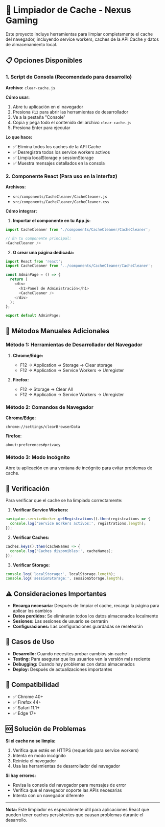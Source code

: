 # 🧹 Limpiador de Cache - Nexus Gaming

Este proyecto incluye herramientas para limpiar completamente el cache del navegador, incluyendo service workers, caches de la API Cache y datos de almacenamiento local.

## 📋 Opciones Disponibles

### 1. Script de Consola (Recomendado para desarrollo)

**Archivo:** `clear-cache.js`

**Cómo usar:**
1. Abre tu aplicación en el navegador
2. Presiona `F12` para abrir las herramientas de desarrollador
3. Ve a la pestaña "Console"
4. Copia y pega todo el contenido del archivo `clear-cache.js`
5. Presiona Enter para ejecutar

**Lo que hace:**
- ✅ Elimina todos los caches de la API Cache
- ✅ Desregistra todos los service workers activos
- ✅ Limpia localStorage y sessionStorage
- ✅ Muestra mensajes detallados en la consola

### 2. Componente React (Para uso en la interfaz)

**Archivos:** 
- `src/components/CacheCleaner/CacheCleaner.js`
- `src/components/CacheCleaner/CacheCleaner.css`

**Cómo integrar:**

1. **Importar el componente en tu App.js:**
```javascript
import CacheCleaner from './components/CacheCleaner/CacheCleaner';

// En tu componente principal:
<CacheCleaner />
```

2. **O crear una página dedicada:**
```javascript
import React from 'react';
import CacheCleaner from '../components/CacheCleaner/CacheCleaner';

const AdminPage = () => {
  return (
    <div>
      <h1>Panel de Administración</h1>
      <CacheCleaner />
    </div>
  );
};

export default AdminPage;
```

## 🚀 Métodos Manuales Adicionales

### Método 1: Herramientas de Desarrollador del Navegador

1. **Chrome/Edge:**
   - F12 → Application → Storage → Clear storage
   - F12 → Application → Service Workers → Unregister

2. **Firefox:**
   - F12 → Storage → Clear All
   - F12 → Application → Service Workers → Unregister

### Método 2: Comandos de Navegador

**Chrome/Edge:**
```
chrome://settings/clearBrowserData
```

**Firefox:**
```
about:preferences#privacy
```

### Método 3: Modo Incógnito

Abre tu aplicación en una ventana de incógnito para evitar problemas de cache.

## 🔧 Verificación

Para verificar que el cache se ha limpiado correctamente:

1. **Verificar Service Workers:**
```javascript
navigator.serviceWorker.getRegistrations().then(registrations => {
  console.log('Service Workers activos:', registrations.length);
});
```

2. **Verificar Caches:**
```javascript
caches.keys().then(cacheNames => {
  console.log('Caches disponibles:', cacheNames);
});
```

3. **Verificar Storage:**
```javascript
console.log('localStorage:', localStorage.length);
console.log('sessionStorage:', sessionStorage.length);
```

## ⚠️ Consideraciones Importantes

- **Recarga necesaria:** Después de limpiar el cache, recarga la página para aplicar los cambios
- **Datos perdidos:** Se eliminarán todos los datos almacenados localmente
- **Sesiones:** Las sesiones de usuario se cerrarán
- **Configuraciones:** Las configuraciones guardadas se resetearán

## 🎯 Casos de Uso

- **Desarrollo:** Cuando necesites probar cambios sin cache
- **Testing:** Para asegurar que los usuarios ven la versión más reciente
- **Debugging:** Cuando hay problemas con datos almacenados
- **Deploy:** Después de actualizaciones importantes

## 📱 Compatibilidad

- ✅ Chrome 40+
- ✅ Firefox 44+
- ✅ Safari 11.1+
- ✅ Edge 17+

## 🆘 Solución de Problemas

**Si el cache no se limpia:**
1. Verifica que estés en HTTPS (requerido para service workers)
2. Intenta en modo incógnito
3. Reinicia el navegador
4. Usa las herramientas de desarrollador del navegador

**Si hay errores:**
- Revisa la consola del navegador para mensajes de error
- Verifica que el navegador soporte las APIs necesarias
- Intenta con un navegador diferente

---

**Nota:** Este limpiador es especialmente útil para aplicaciones React que pueden tener caches persistentes que causan problemas durante el desarrollo. 